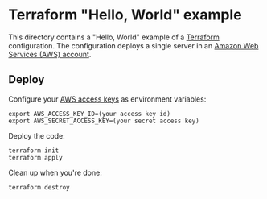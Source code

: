 # Terraform "Hello, World" example

This directory contains a "Hello, World" example of a [Terraform](https://www.terraform.io/) configuration. The configuration
deploys a single server in an [Amazon Web Services (AWS) account](http://aws.amazon.com/).


## Deploy


Configure your [AWS access
keys](http://docs.aws.amazon.com/general/latest/gr/aws-sec-cred-types.html#access-keys-and-secret-access-keys) as
environment variables:

```
export AWS_ACCESS_KEY_ID=(your access key id)
export AWS_SECRET_ACCESS_KEY=(your secret access key)
```

Deploy the code:

```
terraform init
terraform apply
```

Clean up when you're done:

```
terraform destroy
```
